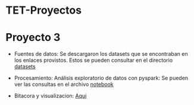 # TET-Proyectos

# Proyecto 3
- Fuentes de datos: Se descargaron los datasets que se encontraban en los enlaces provistos. Estos se
pueden consultar en el directorio [datasets](https://github.com/amartinezv/TET-Proyectos/tree/master/datasets)  
- Procesamiento: Análisis exploratorio de datos con pyspark: Se pueden ver las consultas en el archivo [notebook](https://github.com/amartinezv/TET-Proyectos/blob/master/proyecto3.ipynb)

- Bitacora y visualizacion: [Aqui](https://github.com/amartinezv/TET-Proyectos/blob/master/TRABAJO%203.pdf)

